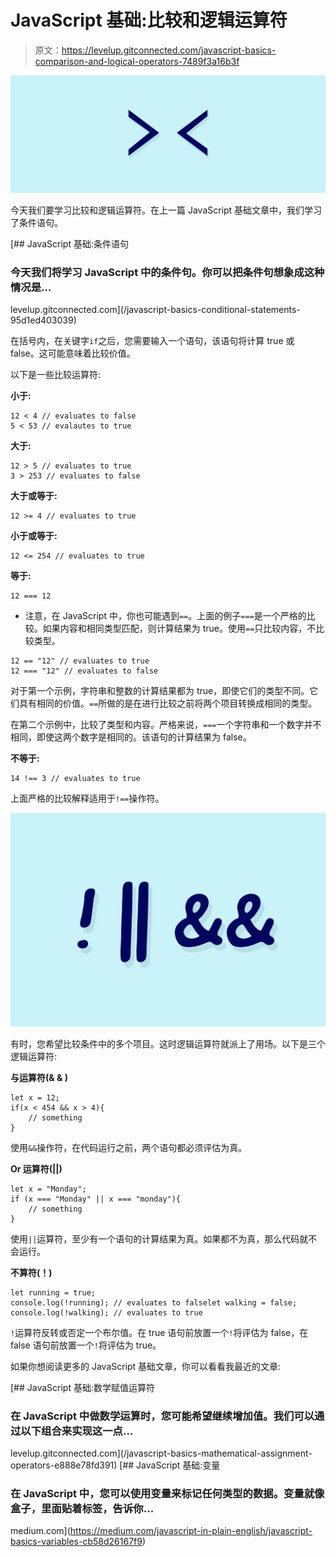 # JavaScript 基础:比较和逻辑运算符

> 原文：<https://levelup.gitconnected.com/javascript-basics-comparison-and-logical-operators-7489f3a16b3f>

![](img/21ed53aceaeb8fca0bc0c63bff292330.png)

今天我们要学习比较和逻辑运算符。在上一篇 JavaScript 基础文章中，我们学习了条件语句。

[](/javascript-basics-conditional-statements-95d1ed403039) [## JavaScript 基础:条件语句

### 今天我们将学习 JavaScript 中的条件句。你可以把条件句想象成这种情况是…

levelup.gitconnected.com](/javascript-basics-conditional-statements-95d1ed403039) 

在括号内，在关键字`if`之后，您需要输入一个语句，该语句将计算 true 或 false。这可能意味着比较价值。

以下是一些比较运算符:

**小于:**

```
12 < 4 // evaluates to false
5 < 53 // evalautes to true
```

**大于:**

```
12 > 5 // evaluates to true
3 > 253 // evaluates to false
```

**大于或等于:**

```
12 >= 4 // evaluates to true
```

**小于或等于:**

```
12 <= 254 // evaluates to true
```

**等于:**

```
12 === 12
```

*   注意，在 JavaScript 中，你也可能遇到`==`。上面的例子`===`是一个严格的比较。如果内容和相同类型匹配，则计算结果为 true。使用`==`只比较内容，不比较类型。

```
12 == "12" // evaluates to true
12 === "12" // evaluates to false
```

对于第一个示例，字符串和整数的计算结果都为 true，即使它们的类型不同。它们具有相同的价值。`==`所做的是在进行比较之前将两个项目转换成相同的类型。

在第二个示例中，比较了类型和内容。严格来说，`===`一个字符串和一个数字并不相同，即使这两个数字是相同的。该语句的计算结果为 false。

**不等于:**

```
14 !== 3 // evaluates to true
```

上面严格的比较解释适用于`!==`操作符。

![](img/6489627afaa9c886fc006f2155405092.png)

有时，您希望比较条件中的多个项目。这时逻辑运算符就派上了用场。以下是三个逻辑运算符:

**与运算符(& & )**

```
let x = 12;
if(x < 454 && x > 4){
    // something
}
```

使用`&&`操作符，在代码运行之前，两个语句都必须评估为真。

**Or 运算符(||)**

```
let x = "Monday";
if (x === "Monday" || x === "monday"){
    // something
}
```

使用`||`运算符，至少有一个语句的计算结果为真。如果都不为真，那么代码就不会运行。

**不算符(！)**

```
let running = true;
console.log(!running); // evaluates to falselet walking = false;
console.log(!walking); // evaluates to true
```

`!`运算符反转或否定一个布尔值。在 true 语句前放置一个`!`将评估为 false，在 false 语句前放置一个`!`将评估为 true。

如果你想阅读更多的 JavaScript 基础文章，你可以看看我最近的文章:

[](/javascript-basics-mathematical-assignment-operators-e888e78fd391) [## JavaScript 基础:数学赋值运算符

### 在 JavaScript 中做数学运算时，您可能希望继续增加值。我们可以通过以下组合来实现这一点…

levelup.gitconnected.com](/javascript-basics-mathematical-assignment-operators-e888e78fd391) [](https://medium.com/javascript-in-plain-english/javascript-basics-variables-cb58d26167f9) [## JavaScript 基础:变量

### 在 JavaScript 中，您可以使用变量来标记任何类型的数据。变量就像盒子，里面贴着标签，告诉你…

medium.com](https://medium.com/javascript-in-plain-english/javascript-basics-variables-cb58d26167f9)